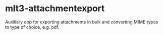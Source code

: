# mlt3-attachmentexport
Auxiliary app for exporting attachments in bulk and converting MIME types to type of choice, e.g. pdf.
